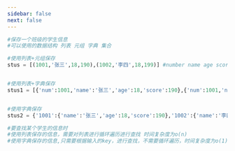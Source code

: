 ```yaml
---
sidebar: false
next: false
---
```

<BlogInfo/>






```python
#保存一个班级的学生信息
#可以使用的数据结构 列表 元组 字典 集合

#使用列表+元组保存
stus = [(1001,'张三',18,190),(1002,'李四',18,199)] #number name age score


#使用列表+字典保存
stus1 = [{'num':1001,'name':'张三','age':18,'score':190},{'num':1001,'name':'李四','age':18,'score':199}]


#使用字典保存
stus2 = {'1001':{'name':'张三','age':18,'score':190},'1002':{'name':'李四','age':18,'score':199}}

#要查找某个学生的信息时
#使用列表保存的信息，需要对列表进行循环遍历进行查找 时间复杂度为o(n)
#使用字典保存的信息,只需要根据输入的key，进行查找，不需要循环遍历，时间复杂度为o(1)
```






<ActionBox />
        
<style>#top-box {margin-top:0.5rem!important;}</style>